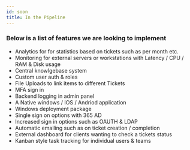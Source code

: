 ```yaml
---
id: soon
title: In the Pipeline
---
```


### Below is a list of features we are looking to implement 

- Analytics for for statistics based on tickets such as per month etc.
- Monitoring for external servers or workstations with Latency / CPU / RAM & Disk usage 
- Central knowlgebase system 
- Custom user auth & roles
- File Uploads to link items to different Tickets
- MFA sign in
- Backend logging in admin panel
- A Native windows / IOS / Andriod application 
- Windows deployment package
- Single sign on options with 365 AD 
- Increased sign in options such as OAUTH & LDAP
- Automatic emailing such as on ticket creation / completion
- External dashboard for clients wanting to check a tickets status
- Kanban style task tracking for individual users & teams